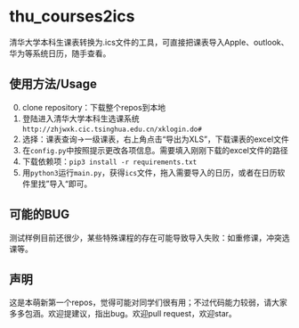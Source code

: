 # thu_courses2ics
清华大学本科生课表转换为.ics文件的工具，可直接把课表导入Apple、outlook、华为等系统日历，随手查看。

## 使用方法/Usage
0. clone repository：下载整个repos到本地
1. 登陆进入清华大学本科生选课系统 `http://zhjwxk.cic.tsinghua.edu.cn/xklogin.do#`
2. 选择：课表查询->一级课表，右上角点击“导出为XLS”，下载课表的excel文件
3. 在`config.py`中按照提示更改各项信息。需要填入刚刚下载的excel文件的路径
4. 下载依赖项：`pip3 install -r requirements.txt`
5. 用`python3`运行`main.py`，获得`ics`文件，拖入需要导入的日历，或者在日历软件里找”导入“即可。

## 可能的BUG
测试样例目前还很少，某些特殊课程的存在可能导致导入失败：如重修课，冲突选课等。

## 声明
这是本萌新第一个repos，觉得可能对同学们很有用；不过代码能力较弱，请大家多多包涵。欢迎提建议，指出bug。欢迎pull request，欢迎star。
